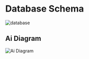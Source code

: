 # Database Schema
![database](https://github.com/KevMP/smart-home-automation/assets/100045145/46788cd0-9f58-401e-a2ac-2d669e2e6a58)


## Ai Diagram
![Ai Diagram](https://github.com/KevMP/smart-home-automation/assets/100045145/e37b8a81-a3e7-478f-8c74-651d062369be)
